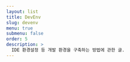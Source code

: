```yaml
---
layout: list
title: DevEnv
slug: devenv
menu: true
submenu: false
order: 5
description: >
  IDE 환경설정 등 개발 환경을 구축하는 방법에 관한 글.  
---
```

